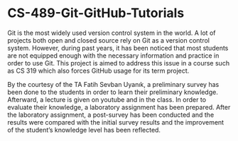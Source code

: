 # CS-489-Git-GitHub-Tutorials

Git is the most widely used version control system in the world. A lot of projects both open and closed source rely on Git as a version control system. However, during past years, it has been noticed that most students are not equipped enough with the necessary information and practice in order to use Git. This project is aimed to address this issue in a course such as CS 319 which also forces GitHub usage for its term project. 

By the courtesy of the TA Fatih Sevban Uyanık, a preliminary survey has been done to the students in order to learn their preliminary knowledge. Afterward, a lecture is given on youtube and in the class. In order to evaluate their knowledge, a laboratory assignment has been prepared. After the laboratory assignment, a post-survey has been conducted and the results were compared with the initial survey results and the improvement of the student’s knowledge level has been reflected.

